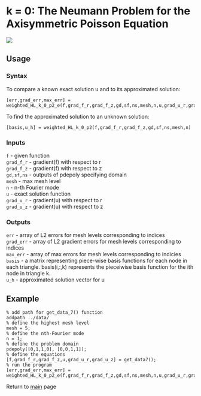 # k = 0: The Neumann Problem for the Axisymmetric Poisson Equation

<img src="https://render.githubusercontent.com/render/math?math=%5Cbegin%7Baligned%7D%0A%20%20%20%20%20%20%20%20%20%20%20%20-%20%5Ctext%7Bdiv%7D%5E%7Bn*%7D_%7Brz%7D%20%5Ctext%7Bgrad%7D%5En_%7Brz%7D%20u%20%26%20%3D%20f%20%26%26%5Ctext%7B%20in%20%7D%20%5COmega%2C%20%5C%5C%0A%20%20%20%20%20%20%20%20%20%20%20%20%5Ctext%7Bgrad%7D%5En_%7Brz%7D%20u%20%5Ccdot%20n%20%26%20%3D%200%20%26%26%5Ctext%7B%20on%20%7D%20%5CGamma_1.%0A%20%20%20%20%20%20%20%20%20%20%20%20%5Cend%7Baligned%7D">

## Usage

### Syntax

To compare a known exact solution u and to its approximated solution:
```
[err,grad_err,max_err] = weighted_HL_k_0_p2_e(f,grad_f_r,grad_f_z,gd,sf,ns,mesh,n,u,grad_u_r,grad_u_z)
```
To find the approximated solution to an unknown solution:
```
[basis,u_h] = weighted_HL_k_0_p2(f,grad_f_r,grad_f_z,gd,sf,ns,mesh,n)
```

### Inputs
`f` - given function  
`grad_f_r` - gradient(f) with respect to r  
`grad_f_z` - gradient(f) with respect to z  
`gd,sf,ns` - outputs of pdepoly specifying domain  
`mesh` - max mesh level  
`n` - n-th Fourier mode  
`u` - exact solution function  
`grad_u_r` - gradient(u) with respect to r  
`grad_u_z` - gradient(u) with respect to z  

### Outputs
`err` - array of L2 errors for mesh levels corresponding to indices  
`grad_err` - array of L2 gradient errors for mesh levels corresponding to indices  
`max_err` - array of max errors for mesh levels corresponding to indicies  
`basis` - a matrix representing piece-wise basis functions for each node in each triangle. basis(i,:,k) represents the pieceiwise basis function for the ith node in triangle k.  
`u_h` - approximated solution vector for u  

## Example
```
% add path for get_data_7() function
addpath ../data/
% define the highest mesh level
mesh = 5;
% define the nth-Fourier mode
n = 1;
% define the problem domain
pdepoly([0,1,1,0], [0,0,1,1]);
% define the equations
[f,grad_f_r,grad_f_z,u,grad_u_r,grad_u_z] = get_data7();
% run the program
[err,grad_err,max_err] = weighted_HL_k_0_p2_e(f,grad_f_r,grad_f_z,gd,sf,ns,mesh,n,u,grad_u_r,grad_u_z);
```

Return to [main](../README.md) page
